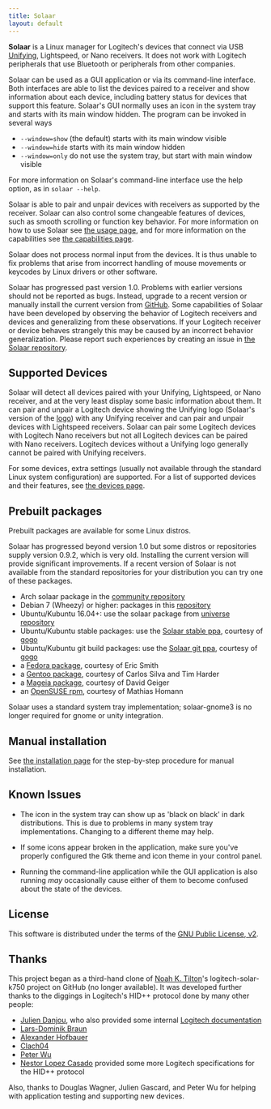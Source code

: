 ```yaml
---
title: Solaar
layout: default
---
```


**Solaar** is a Linux manager for Logitech's devices that connect via USB
[Unifying][unifying], Lightspeed, or Nano receivers.
It does not work with Logitech peripherals that
use Bluetooth or peripherals from other companies.

Solaar can be used as a GUI application or via its command-line interface.
Both interfaces are able to list the devices paired to a receiver and
show information about each device, including battery status for devices that support this feature.
Solaar's GUI normally uses an icon in the system tray and starts with its main window hidden.
The program can be invoked in several ways

- `--window=show` (the default) starts with its main window visible
- `--window=hide` starts with its main window hidden
- `--window=only` do not use the system tray, but start with main window visible

For more information on Solaar's command-line interface use the help option,
as in `solaar --help`.

Solaar is able to pair and unpair devices with
receivers as supported by the receiver. Solaar can also control
some changeable features of devices, such as smooth scrolling or
function key behavior. For more information on how to use Solaar see
[the usage page](https://pwr-solaar.github.io/Solaar/usage),
and for more information on the capabilities see
[the capabilities page](https://pwr-solaar.github.io/Solaar/capabilities).

Solaar does not process normal input from the devices. It is thus unable
to fix problems that arise from incorrect handling of mouse movements or keycodes
by Linux drivers or other software.

Solaar has progressed past version 1.0. Problems with earlier versions should
not be reported as bugs. Instead, upgrade to a recent version or manually install
the current version from [GitHub](https://github.com/pwr-Solaar/Solaar).
Some capabilities of Solaar have been developed by observing the behavior of
Logitech receivers and devices and generalizing from these observations.
If your Logitech receiver or device behaves strangely this may be caused by
an incorrect behavior generalization.
Please report such experiences by creating an issue in
[the Solaar repository](https://github.com/pwr-Solaar/Solaar/issues).

[unifying]: https://en.wikipedia.org/wiki/Logitech_Unifying_receiver

## Supported Devices

Solaar will detect all devices paired with your Unifying, Lightspeed, or Nano
receiver, and at the very least display some basic information about them.
It can pair and unpair a Logitech device showing the Unifying logo (Solaar's version of the [logo][logo])
with any Unifying receiver and can pair and unpair devices with Lightspeed receivers.
Solaar can pair some Logitech devices with Logitech Nano receivers but not all Logitech
devices can be paired with Nano receivers. Logitech devices without a Unifying logo
generally cannot be paired with Unifying receivers.

For some devices, extra settings (usually not available through the standard
Linux system configuration) are supported. For a list of supported devices
and their features, see [the devices page](https://pwr-solaar.github.io/Solaar/devices).

[logo]: assets/solaar.svg

## Prebuilt packages

Prebuilt packages are available for some Linux distros.

Solaar has progressed beyond version 1.0 but some distros or repositories supply
version 0.9.2, which is very old. Installing the current version will
provide significant improvements. If a recent version of Solaar is not
available from the standard repositories for your distribution you can try
one of these packages.

- Arch solaar package in the [community repository][arch]
- Debian 7 (Wheezy) or higher: packages in this [repository](https://pwr-solaar.github.io/Solaar/debian)
- Ubuntu/Kubuntu 16.04+: use the solaar package from [universe repository][universe repository]
- Ubuntu/Kubuntu stable packages: use the [Solaar stable ppa][ppa2], courtesy of [gogo][ppa4]
- Ubuntu/Kubuntu git build packages: use the [Solaar git ppa][ppa1], courtesy of [gogo][ppa4]
- a [Fedora package][fedora], courtesy of Eric Smith
- a [Gentoo package][gentoo], courtesy of Carlos Silva and Tim Harder
- a [Mageia package][mageia], courtesy of David Geiger
- an [OpenSUSE rpm][opensuse], courtesy of Mathias Homann

Solaar uses a standard system tray implementation; solaar-gnome3 is no longer required for gnome or unity integration.

[ppa4]: https://launchpad.net/~trebelnik-stefina
[ppa2]: https://launchpad.net/~solaar-unifying/+archive/ubuntu/stable
[ppa1]: https://launchpad.net/~solaar-unifying/+archive/ubuntu/ppa
[ppa]: http://launchpad.net/~daniel.pavel/+archive/solaar
[arch]: https://www.archlinux.org/packages/community/any/solaar/
[fedora]: https://apps.fedoraproject.org/packages/solaar
[gentoo]: https://packages.gentoo.org/packages/app-misc/solaar
[mageia]: http://mageia.madb.org/package/show/release/cauldron/application/0/name/solaar
[opensuse]: http://software.opensuse.org/package/Solaar
[universe repository]: http://packages.ubuntu.com/search?keywords=solaar&searchon=names&suite=all&section=all

## Manual installation

See [the installation page](https://pwr-solaar.github.io/Solaar/installation)
for the step-by-step procedure for manual installation.

## Known Issues

- The icon in the system tray can show up as 'black on black' in dark
  distributions. This is due to problems in many system tray
  implementations. Changing to a different theme may help.

- If some icons appear broken in the application, make sure you've properly
  configured the Gtk theme and icon theme in your control panel.

- Running the command-line application while the GUI
  application is also running *may* occasionally cause either of them to become
  confused about the state of the devices.

## License

This software is distributed under the terms of the
[GNU Public License, v2](COPYING).

## Thanks

This project began as a third-hand clone of [Noah K. Tilton](https://github.com/noah)'s
logitech-solar-k750 project on GitHub (no longer available). It was developed
further thanks to the diggings in Logitech's HID++ protocol done by many other
people:

- [Julien Danjou](http://julien.danjou.info/blog/2012/logitech-k750-linux-support),
who also provided some internal
[Logitech documentation](http://julien.danjou.info/blog/2012/logitech-unifying-upower)
- [Lars-Dominik Braun](http://6xq.net/git/lars/lshidpp.git)
- [Alexander Hofbauer](http://derhofbauer.at/blog/blog/2012/08/28/logitech-performance-mx)
- [Clach04](http://bitbucket.org/clach04/logitech-unifying-receiver-tools)
- [Peter Wu](https://lekensteyn.nl/logitech-unifying.html)
- [Nestor Lopez Casado](http://drive.google.com/folderview?id=0BxbRzx7vEV7eWmgwazJ3NUFfQ28)
provided some more Logitech specifications for the HID++ protocol

Also, thanks to Douglas Wagner, Julien Gascard, and Peter Wu for helping with
application testing and supporting new devices.
